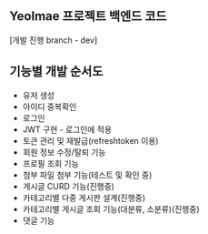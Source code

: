 ﻿## Yeolmae 프로젝트 백엔드 코드
[개발 진행 branch - dev]

## 기능별 개발 순서도
- 유저 생성
- 아이디 중복확인
- 로그인
- JWT 구현 - 로그인에 적용
- 토큰 관리 및 재발급(refreshtoken 이용)
- 회원 정보 수정/탈퇴 기능
- 프로필 조회 기능
- 첨부 파일 첨부 기능(테스트 및 확인 중)
- 게시글 CURD 기능(진행중)
- 카테고리별 다중 게시판 설계(진행중)
- 카테고리별 게시글 조회 기능(대분류, 소분류)(진행중)
- 댓글 기능
